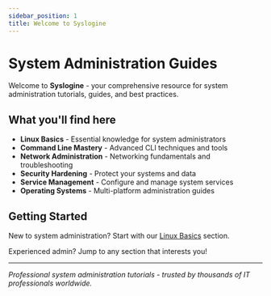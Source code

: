```yaml
---
sidebar_position: 1
title: Welcome to Syslogine
---
```


# System Administration Guides

Welcome to **Syslogine** - your comprehensive resource for system administration tutorials, guides, and best practices.

## What you'll find here

- **Linux Basics** - Essential knowledge for system administrators
- **Command Line Mastery** - Advanced CLI techniques and tools
- **Network Administration** - Networking fundamentals and troubleshooting
- **Security Hardening** - Protect your systems and data
- **Service Management** - Configure and manage system services
- **Operating Systems** - Multi-platform administration guides

## Getting Started

New to system administration? Start with our [Linux Basics](/docs/basics/) section.

Experienced admin? Jump to any section that interests you!

---

*Professional system administration tutorials - trusted by thousands of IT professionals worldwide.*
